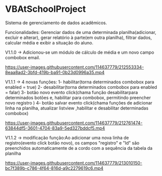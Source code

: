 # VBAtSchoolProject
Sistema de gerenciamento de dados acadêmicos.


Funcionalidades: Gerenciar dados de uma determinada planilha(adicionar, excluir e alterar), gerar relatório à parte(em outra planilha), filtrar dados, calcular média e exibir a situação do aluno.

V1.1.0 -> Adicionou-se um módulo de cálculo de média e um novo campo combobox email.


https://user-images.githubusercontent.com/114637779/212553334-8eaa8ad2-3bfd-419b-ba91-0b23d0996a35.mp4


V1.1.1 -> 4 novas funções: 
        1- habilitar(torna determinados combobox para enabled = true)
        2- desabilitar(torna determinados combobox para enabled = falar)
        3- botão novo evento click(chama função desabilitarpara determinados botões e, habilitar para combobox, permitindo preencher novo registro )
        4- botão salvar evento click(chama funções de adicionar linha na planilha, atualizar listview ,habilitar e desabilitar determinadas combobox) 

https://user-images.githubusercontent.com/114637779/212761474-63844df5-3601-4704-83a9-5ed327bddcf5.mp4


V1.1.2 -> modificação função:Ao adicionar uma nova linha de registro(evento click botão novo), os campos "registro" e "Id" são preenchidos automaticamente de a cordo com a sequência da tabela da planilha


https://user-images.githubusercontent.com/114637779/213010150-bc7f389b-c786-4f64-816d-a9c2279619c6.mp4

